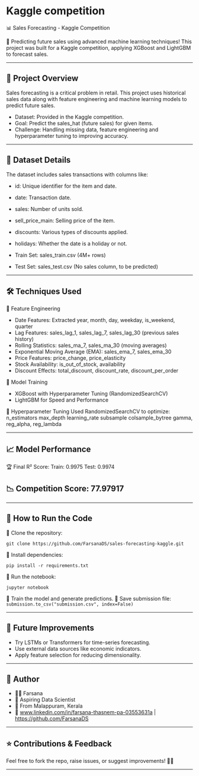 # Kaggle competition
📊 Sales Forecasting - Kaggle Competition

🚀 Predicting future sales using advanced machine learning techniques! This project was built for a Kaggle competition, applying XGBoost and LightGBM to forecast sales.

---

## 📌 Project Overview

Sales forecasting is a critical problem in retail. This project uses historical sales data along with feature engineering and machine learning models to predict future sales.

- Dataset: Provided in the Kaggle competition.
- Goal: Predict the sales_hat (future sales) for given items.
- Challenge: Handling missing data, feature engineering and hyperparameter tuning to improving accuracy.

---

## 📂 Dataset Details

The dataset includes sales transactions with columns like:
- id: Unique identifier for the item and date.
- date: Transaction date.
- sales: Number of units sold.
- sell_price_main: Selling price of the item.
- discounts: Various types of discounts applied.
- holidays: Whether the date is a holiday or not.

- Train Set: sales_train.csv (4M+ rows)
- Test Set: sales_test.csv (No sales column, to be predicted)

---

## 🛠 Techniques Used

⿡ Feature Engineering

- Date Features: Extracted year, month, day, weekday, is_weekend, quarter
- Lag Features: sales_lag_1, sales_lag_7, sales_lag_30 (previous sales history)
- Rolling Statistics: sales_ma_7, sales_ma_30 (moving averages)
- Exponential Moving Average (EMA): sales_ema_7, sales_ema_30
- Price Features: price_change, price_elasticity
- Stock Availability: is_out_of_stock, availability
- Discount Effects: total_discount, discount_rate, discount_per_order

⿢ Model Training

- XGBoost with Hyperparameter Tuning (RandomizedSearchCV)
- LightGBM for Speed and Performance

⿣ Hyperparameter Tuning
Used RandomizedSearchCV to optimize:
n_estimators
max_depth
learning_rate
subsample
colsample_bytree
gamma, reg_alpha, reg_lambda

---

## 📈 Model Performance

🏆 Final R² Score:
Train: 0.9975
Test: 0.9974

## 📉 Competition Score: 77.97917

---

## 📌 How to Run the Code

⿡ Clone the repository:

`git clone https://github.com/FarsanaDS/sales-forecasting-kaggle.git`

⿢ Install dependencies:

`pip install -r requirements.txt`

⿣ Run the notebook:

`jupyter notebook`

⿤ Train the model and generate predictions.
⿥ Save submission file:
`submission.to_csv("submission.csv", index=False)`

---

## 🚀 Future Improvements

- Try LSTMs or Transformers for time-series forecasting.
- Use external data sources like economic indicators.
- Apply feature selection for reducing dimensionality.

---

## 📝 Author

- 👩‍💻 Farsana
- 💼 Aspiring Data Scientist
- 📌 From Malappuram, Kerala
- 🔗 www.linkedin.com/in/farsana-thasnem-pa-03553631a | https://github.com/FarsanaDS

---

## ⭐ Contributions & Feedback

Feel free to fork the repo, raise issues, or suggest improvements! 🚀🔥

---


